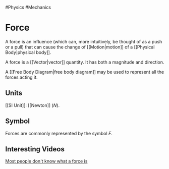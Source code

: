 #Physics #Mechanics 

# Force
A force is an influence (which can, more intuitively, be thought of as a push or a pull) that can cause the change of [[Motion|motion]] of a [[Physical Body|physical body]].

A force is a [[Vector|vector]] quantity. It has both a magnitude and direction.

A [[Free Body Diagram|free body diagram]] may be used to represent all the forces acting it.

## Units
[[SI Unit]]: [[Newton]] ($N$).

## Symbol
Forces are commonly represented by the symbol $F$.

## Interesting Videos
[Most people don't know what a force is](https://www.youtube.com/watch?v=GmlMV7bA0TM)